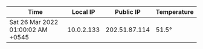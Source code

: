 | Time     | Local IP | Public IP | Temperature |
| ----------- | ----------- | ----------- | ----------- |
| Sat 26 Mar 2022 01:00:02 AM +0545      | 10.0.2.133     | 202.51.87.114  | 51.5° |
